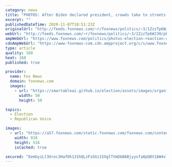 ```yaml
---
category: news
title: "PHOTOS: After Biden declared president, crowds take to streets in NYC, Washington, DC"
excerpt: ""
publishedDateTime: 2020-11-07T18:51:23Z
originalUrl: "http://feeds.foxnews.com/~r/foxnews/politics/~3/1ZzzTp6WJ30/photos-election-reaction-crowds"
webUrl: "http://feeds.foxnews.com/~r/foxnews/politics/~3/1ZzzTp6WJ30/photos-election-reaction-crowds"
ampWebUrl: "https://www.foxnews.com/politics/photos-election-reaction-crowds.amp"
cdnAmpWebUrl: "https://www-foxnews-com.cdn.ampproject.org/c/s/www.foxnews.com/politics/photos-election-reaction-crowds.amp"
type: article
quality: 168
heat: 168
published: true

provider:
  name: Fox News
  domain: foxnews.com
  images:
    - url: "https://smartableai.github.io/election/assets/images/organizations/foxnews.com-50x50.jpg"
      width: 50
      height: 50

topics:
  - Election
  - Republican Voice

images:
  - url: "https://a57.foxnews.com/static.foxnews.com/foxnews.com/content/uploads/2020/11/918/516/Election-Crowds-New-York-DC-SS-5.jpg?ve=1&tl=1"
    width: 918
    height: 516
    isCached: true

secured: "EemGyiLt3Uroc3HafOk131hQLzFsGXz15XglTVmDbBABjyysfa8pQ8V1AW4vlCok+gN0VVL9ey0U3txsOUKhXF0GL80zOM3xeGnQmONbY+vNjuayl4e2WC534ehzM/x0tNWBE6dJhGy4teMIlUzQRbb6mQzOG9rU1XBu30UZdLvjBH2ZlIZhUaKKAGdlWYR8p8mreY9rBWwPLl0efsRfwx+OcLYcZSj9zbJLHf+HHJOOoOkamWAmvJW7jGuDhLa/GF6kQlVub3FeK1ulmw6GM8gOYz02hhhKudFF9L7xA8tsPsisfWeO99JEquv4t3Rw2ELriDN1jXiIXkbZcQHSii4Sf0baVyZt2kjdDNxkNdg=;Hm+eUywCTBfjkNZHqhBsFg=="
---
```


